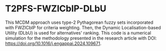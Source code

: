 # T2PFS-FWZICbIP-DLbU
This MCDM approach uses type-2 Pythagorean fuzzy sets incorporated with FWZICbIP for criteria weighting. Then, the Dynamic Localisation-based Utility (DLbU) is used for alternatives' ranking.  This code is a numerical simulation for the methodology presented in the research article with DOI: https://doi.org/10.1016/j.engappai.2024.109671.
